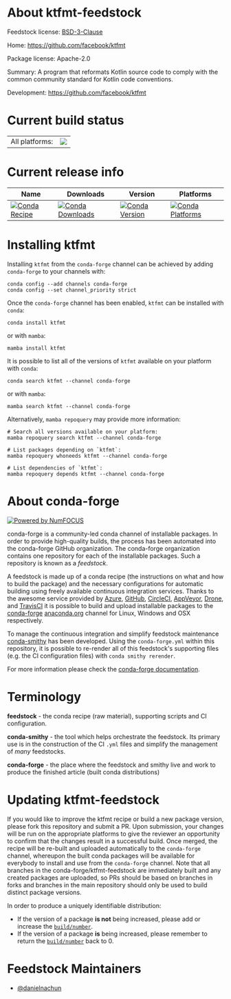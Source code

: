 About ktfmt-feedstock
=====================

Feedstock license: [BSD-3-Clause](https://github.com/conda-forge/ktfmt-feedstock/blob/main/LICENSE.txt)

Home: https://github.com/facebook/ktfmt

Package license: Apache-2.0

Summary: A program that reformats Kotlin source code to comply with the common community standard for Kotlin code conventions.

Development: https://github.com/facebook/ktfmt

Current build status
====================


<table><tr><td>All platforms:</td>
    <td>
      <a href="https://dev.azure.com/conda-forge/feedstock-builds/_build/latest?definitionId=24144&branchName=main">
        <img src="https://dev.azure.com/conda-forge/feedstock-builds/_apis/build/status/ktfmt-feedstock?branchName=main">
      </a>
    </td>
  </tr>
</table>

Current release info
====================

| Name | Downloads | Version | Platforms |
| --- | --- | --- | --- |
| [![Conda Recipe](https://img.shields.io/badge/recipe-ktfmt-green.svg)](https://anaconda.org/conda-forge/ktfmt) | [![Conda Downloads](https://img.shields.io/conda/dn/conda-forge/ktfmt.svg)](https://anaconda.org/conda-forge/ktfmt) | [![Conda Version](https://img.shields.io/conda/vn/conda-forge/ktfmt.svg)](https://anaconda.org/conda-forge/ktfmt) | [![Conda Platforms](https://img.shields.io/conda/pn/conda-forge/ktfmt.svg)](https://anaconda.org/conda-forge/ktfmt) |

Installing ktfmt
================

Installing `ktfmt` from the `conda-forge` channel can be achieved by adding `conda-forge` to your channels with:

```
conda config --add channels conda-forge
conda config --set channel_priority strict
```

Once the `conda-forge` channel has been enabled, `ktfmt` can be installed with `conda`:

```
conda install ktfmt
```

or with `mamba`:

```
mamba install ktfmt
```

It is possible to list all of the versions of `ktfmt` available on your platform with `conda`:

```
conda search ktfmt --channel conda-forge
```

or with `mamba`:

```
mamba search ktfmt --channel conda-forge
```

Alternatively, `mamba repoquery` may provide more information:

```
# Search all versions available on your platform:
mamba repoquery search ktfmt --channel conda-forge

# List packages depending on `ktfmt`:
mamba repoquery whoneeds ktfmt --channel conda-forge

# List dependencies of `ktfmt`:
mamba repoquery depends ktfmt --channel conda-forge
```


About conda-forge
=================

[![Powered by
NumFOCUS](https://img.shields.io/badge/powered%20by-NumFOCUS-orange.svg?style=flat&colorA=E1523D&colorB=007D8A)](https://numfocus.org)

conda-forge is a community-led conda channel of installable packages.
In order to provide high-quality builds, the process has been automated into the
conda-forge GitHub organization. The conda-forge organization contains one repository
for each of the installable packages. Such a repository is known as a *feedstock*.

A feedstock is made up of a conda recipe (the instructions on what and how to build
the package) and the necessary configurations for automatic building using freely
available continuous integration services. Thanks to the awesome service provided by
[Azure](https://azure.microsoft.com/en-us/services/devops/), [GitHub](https://github.com/),
[CircleCI](https://circleci.com/), [AppVeyor](https://www.appveyor.com/),
[Drone](https://cloud.drone.io/welcome), and [TravisCI](https://travis-ci.com/)
it is possible to build and upload installable packages to the
[conda-forge](https://anaconda.org/conda-forge) [anaconda.org](https://anaconda.org/)
channel for Linux, Windows and OSX respectively.

To manage the continuous integration and simplify feedstock maintenance
[conda-smithy](https://github.com/conda-forge/conda-smithy) has been developed.
Using the ``conda-forge.yml`` within this repository, it is possible to re-render all of
this feedstock's supporting files (e.g. the CI configuration files) with ``conda smithy rerender``.

For more information please check the [conda-forge documentation](https://conda-forge.org/docs/).

Terminology
===========

**feedstock** - the conda recipe (raw material), supporting scripts and CI configuration.

**conda-smithy** - the tool which helps orchestrate the feedstock.
                   Its primary use is in the construction of the CI ``.yml`` files
                   and simplify the management of *many* feedstocks.

**conda-forge** - the place where the feedstock and smithy live and work to
                  produce the finished article (built conda distributions)


Updating ktfmt-feedstock
========================

If you would like to improve the ktfmt recipe or build a new
package version, please fork this repository and submit a PR. Upon submission,
your changes will be run on the appropriate platforms to give the reviewer an
opportunity to confirm that the changes result in a successful build. Once
merged, the recipe will be re-built and uploaded automatically to the
`conda-forge` channel, whereupon the built conda packages will be available for
everybody to install and use from the `conda-forge` channel.
Note that all branches in the conda-forge/ktfmt-feedstock are
immediately built and any created packages are uploaded, so PRs should be based
on branches in forks and branches in the main repository should only be used to
build distinct package versions.

In order to produce a uniquely identifiable distribution:
 * If the version of a package **is not** being increased, please add or increase
   the [``build/number``](https://docs.conda.io/projects/conda-build/en/latest/resources/define-metadata.html#build-number-and-string).
 * If the version of a package **is** being increased, please remember to return
   the [``build/number``](https://docs.conda.io/projects/conda-build/en/latest/resources/define-metadata.html#build-number-and-string)
   back to 0.

Feedstock Maintainers
=====================

* [@danielnachun](https://github.com/danielnachun/)

